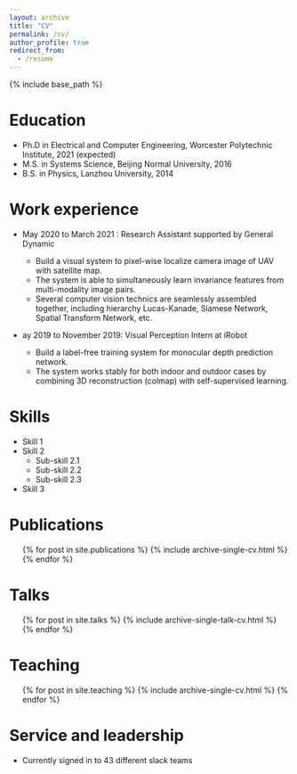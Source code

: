 ```yaml
---
layout: archive
title: "CV"
permalink: /cv/
author_profile: true
redirect_from:
  - /resume
---
```


{% include base_path %}

Education
======
* Ph.D in Electrical and Computer Engineering, Worcester Polytechnic Institute, 2021 (expected)
* M.S. in Systems Science, Beijing Normal University, 2016
* B.S. in Physics, Lanzhou University, 2014

Work experience
======
* May 2020 to March 2021 : Research Assistant supported by General Dynamic
  * Build a visual system to pixel-wise localize camera image of UAV with satellite map.
  * The system is able to simultaneously learn invariance features from multi-modality image pairs.
  * Several computer vision technics are seamlessly assembled together, including hierarchy Lucas-Kanade, Siamese Network, Spatial Transform Network, etc.  


* ay 2019 to November 2019: Visual Perception Intern at iRobot 
  * Build a label-free training system for monocular depth prediction network.
  * The system works stably for both indoor and outdoor cases by combining 3D reconstruction (colmap) with self-supervised learning.
  


  
Skills
======
* Skill 1
* Skill 2
  * Sub-skill 2.1
  * Sub-skill 2.2
  * Sub-skill 2.3
* Skill 3

Publications
======
  <ul>{% for post in site.publications %}
    {% include archive-single-cv.html %}
  {% endfor %}</ul>
  
Talks
======
  <ul>{% for post in site.talks %}
    {% include archive-single-talk-cv.html %}
  {% endfor %}</ul>
  
Teaching
======
  <ul>{% for post in site.teaching %}
    {% include archive-single-cv.html %}
  {% endfor %}</ul>
  
Service and leadership
======
* Currently signed in to 43 different slack teams
